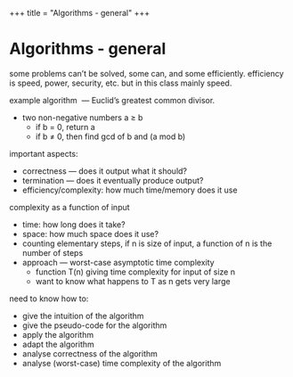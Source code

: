 +++
title = "Algorithms - general"
+++

# Algorithms - general

some problems can’t be solved, some can, and some efficiently.
efficiency is speed, power, security, etc. but in this class mainly speed.

example algorithm  — Euclid’s greatest common divisor.

- two non-negative numbers a ≥ b
    - if b = 0, return a
    - if b ≠ 0, then find gcd of b and (a mod b)

important aspects:

- correctness — does it output what it should?
- termination — does it eventually produce output?
- efficiency/complexity: how much time/memory does it use

complexity as a function of input

- time: how long does it take?
- space: how much space does it use?
- counting elementary steps, if n is size of input, a function of n is the number of steps
- approach — worst-case asymptotic time complexity
    - function T(n) giving time complexity for input of size n
    - want to know what happens to T as n gets very large

need to know how to:

- give the intuition of the algorithm
- give the pseudo-code for the algorithm
- apply the algorithm
- adapt the algorithm
- analyse correctness of the algorithm
- analyse (worst-case) time complexity of the algorithm
